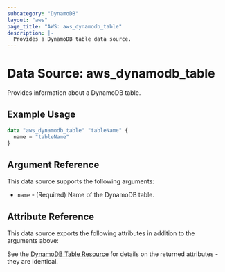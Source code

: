 ```yaml
---
subcategory: "DynamoDB"
layout: "aws"
page_title: "AWS: aws_dynamodb_table"
description: |-
  Provides a DynamoDB table data source.
---
```


# Data Source: aws_dynamodb_table

Provides information about a DynamoDB table.

## Example Usage

```terraform
data "aws_dynamodb_table" "tableName" {
  name = "tableName"
}
```

## Argument Reference

This data source supports the following arguments:

* `name` - (Required) Name of the DynamoDB table.

## Attribute Reference

This data source exports the following attributes in addition to the arguments above:

See the [DynamoDB Table Resource](/docs/providers/aws/r/dynamodb_table.html) for details on the
returned attributes - they are identical.
